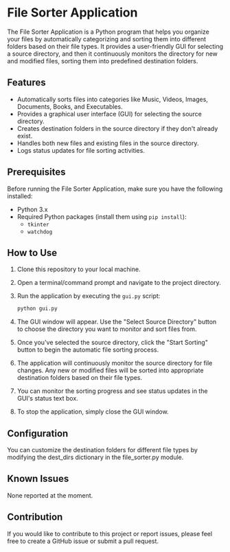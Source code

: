 # File Sorter Application

The File Sorter Application is a Python program that helps you organize your files by automatically categorizing and sorting them into different folders based on their file types. It provides a user-friendly GUI for selecting a source directory, and then it continuously monitors the directory for new and modified files, sorting them into predefined destination folders.

## Features

- Automatically sorts files into categories like Music, Videos, Images, Documents, Books, and Executables.
- Provides a graphical user interface (GUI) for selecting the source directory.
- Creates destination folders in the source directory if they don't already exist.
- Handles both new files and existing files in the source directory.
- Logs status updates for file sorting activities.

## Prerequisites

Before running the File Sorter Application, make sure you have the following installed:

- Python 3.x
- Required Python packages (install them using `pip install`):
  - `tkinter`
  - `watchdog`

## How to Use

1. Clone this repository to your local machine.

2. Open a terminal/command prompt and navigate to the project directory.

3. Run the application by executing the `gui.py` script:

   ```bash
   python gui.py

1. The GUI window will appear. Use the "Select Source Directory" button to choose the directory you want to monitor and sort files from.

2. Once you've selected the source directory, click the "Start Sorting" button to begin the automatic file sorting process.

3. The application will continuously monitor the source directory for file changes. Any new or modified files will be sorted into appropriate destination folders based on their file types.

4. You can monitor the sorting progress and see status updates in the GUI's status text box.

5. To stop the application, simply close the GUI window.

## Configuration
You can customize the destination folders for different file types by modifying the dest_dirs dictionary in the file_sorter.py module.

## Known Issues
None reported at the moment.

## Contribution
If you would like to contribute to this project or report issues, please feel free to create a GitHub issue or submit a pull request.

